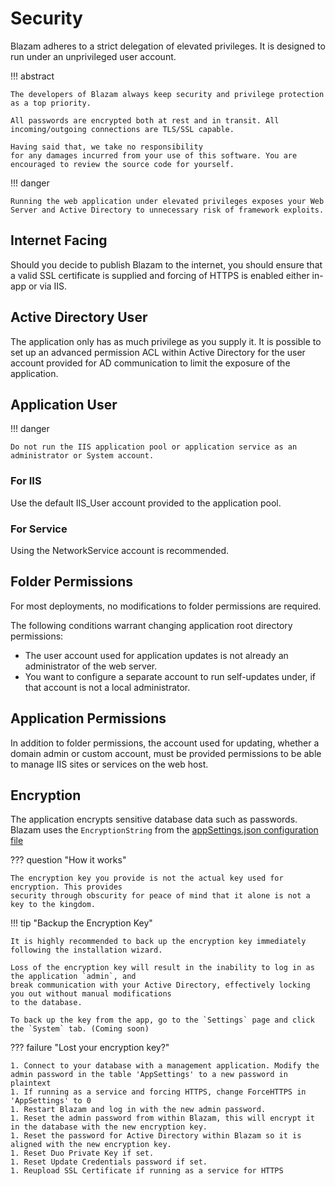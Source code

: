 ﻿# Security

Blazam adheres to a strict delegation of elevated privileges. It is designed to run under an unprivileged user account.

!!! abstract

    The developers of Blazam always keep security and privilege protection as a top priority. 
    
    All passwords are encrypted both at rest and in transit. All incoming/outgoing connections are TLS/SSL capable.  
    
    Having said that, we take no responsibility
    for any damages incurred from your use of this software. You are encouraged to review the source code for yourself.

!!! danger

    Running the web application under elevated privileges exposes your Web Server and Active Directory to unnecessary risk of framework exploits.

## Internet Facing
Should you decide to publish Blazam to the internet, you should ensure that a valid
SSL certificate is supplied and forcing of HTTPS is enabled either in-app or via IIS.
## Active Directory User

The application only has as much privilege as you supply it. It is possible to set up an advanced permission ACL within Active
Directory for the user account provided for AD communication to limit the exposure of the application.

## Application User

!!! danger
    
    Do not run the IIS application pool or application service as an administrator or System account.
### For IIS
Use the default IIS_User account provided to the application pool.
### For Service
Using the NetworkService account is recommended.
## Folder Permissions
For most deployments, no modifications to folder permissions are required.

The following conditions warrant changing application root directory permissions:
   
* The user account used for application updates is not already an administrator of the web server.
* You want to configure a separate account to run self-updates under, if that account is not a local
administrator.

## Application Permissions
In addition to folder permissions, the account used for updating, whether a domain admin or custom account,
must be provided permissions to be able to manage IIS sites or services on the web host.

## Encryption

The application encrypts sensitive database data such as passwords. Blazam uses the `EncryptionString` from the
[appSettings.json configuration file](config.md)

??? question "How it works"
    
    The encryption key you provide is not the actual key used for encryption. This provides
    security through obscurity for peace of mind that it alone is not a key to the kingdom.

!!! tip "Backup the Encryption Key"

    It is highly recommended to back up the encryption key immediately following the installation wizard.
    
    Loss of the encryption key will result in the inability to log in as the application `admin`, and
    break communication with your Active Directory, effectively locking you out without manual modifications
    to the database.

    To back up the key from the app, go to the `Settings` page and click the `System` tab. (Coming soon)

??? failure "Lost your encryption key?"
    
    1. Connect to your database with a management application. Modify the admin password in the table 'AppSettings' to a new password in plaintext
    1. If running as a service and forcing HTTPS, change ForceHTTPS in 'AppSettings' to 0
    1. Restart Blazam and log in with the new admin password.
    1. Reset the admin password from within Blazam, this will encrypt it in the database with the new encryption key.
    1. Reset the password for Active Directory within Blazam so it is aligned with the new encryption key.
    1. Reset Duo Private Key if set.
    1. Reset Update Credentials password if set.
    1. Reupload SSL Certificate if running as a service for HTTPS